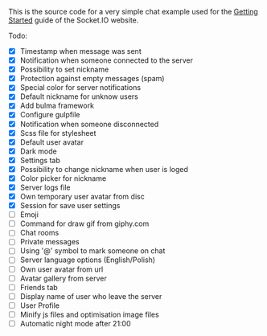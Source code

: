 This is the source code for a very simple chat example used for
the [Getting Started](http://socket.io/get-started/chat/) guide
of the Socket.IO website.


Todo:
- [x] Timestamp when message was sent
- [x] Notification when someone connected to the server
- [x] Possibility to set nickname
- [x] Protection against empty messages (spam)
- [x] Special color for server notifications
- [x] Default nickname for unknow users
- [x] Add bulma framework
- [x] Configure gulpfile
- [x] Notification when someone disconnected
- [x] Scss file for stylesheet
- [x] Default user avatar
- [x] Dark mode
- [x] Settings tab
- [x] Possibility to change nickname when user is loged
- [x] Color picker for nickname
- [x] Server logs file
- [x] Own temporary user avatar from disc
- [x] Session for save user settings
- [ ] Emoji
- [ ] Command for draw gif from giphy.com
- [ ] Chat rooms
- [ ] Private messages
- [ ] Using '@' symbol to mark someone on chat
- [ ] Server language options (English/Polish)
- [ ] Own user avatar from url
- [ ] Avatar gallery from server
- [ ] Friends tab
- [ ] Display name of user who leave the server
- [ ] User Profile
- [ ] Minify js files and optimisation image files
- [ ] Automatic night mode after 21:00